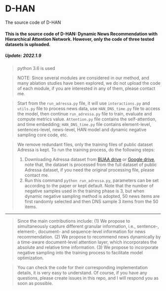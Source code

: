 # D-HAN
The source code of D-HAN

#### This is the source code of D-HAN: Dynamic News Recommendation with Hierarchical Attention Network. However, only the code of three tested datasets is uploaded.



##### Update: 2022.1.9
> python 3.6 is used

> NOTE: Since several modules are considered in our method, and many ablation studies have been explored, we do not upload the code of each module, if you are interested in any of them, please contact me. 

> Start from the `run_adressa.py` file, it will use `interactions.py` and `utils.py` file to process news data, use `HAN_DNS_time.py` file to access the model, then continue  `run_adressa.py` file to train, evaluate and compute metrics value.
> `Attention.py` file contains the self-attention, and time embedding; `HAN_DNS_time.py` file contains element-level, sentences-level, news-level, HAN model and dynamic negative sampling core code, etc.
 

> We remove redundant files, only the training files of public dataset Adressa is kept. To run the training process, do the following steps:
> 1. Downloading Adressa dataset from [BUAA drive](https://bhpan.buaa.edu.cn:443/link/1563FAD62A6EA7958A78D98B9083D6F3) or [Google drive](https://drive.google.com/file/d/1ipW1CClXmwUYIvkcZJp3JUvWbRq_7-oz/view?usp=sharing), note that, the dataset is processed from the full dataset of public Adressa dataset, if you need the original processing file, please contact me.
> 2. Run this command `python run_adressa.py`, parameters can be set according to the paper or kept default. Note that the number of negative samples used in the training phase is 3, but when dynamic negative sampling method is adopted, 50 news items are first randomly selected and then DNS sample 3 items from the 50 items.





------
> Since the main contributions include: (1) We propose to simultaneously capture different granular information, i.e., sentence-, element-, document- and sequence-level information for news recommendation. (2) We propose to recommend news dynamically by a time-aware document-level attention layer, which incorporates the absolute and relative time information. (3) We propose to incorporate negative sampling into the training process to facilitate model optimization.

> You can check the code for their corresponding implementation details, it is very easy to understand. Of course, if you have any questions, please create issues in this repo, and I will respond you as soon as possible.